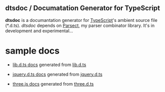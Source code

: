 dtsdoc / Documatation Generator for TypeScript
---------------

**dtsdoc** is a documantation generator for [TypeScript](http://www.typescriptlang.org/)'s ambient source file (*.d.ts). *dtsdoc* depends on [Parsect](https://github.com/kontan/Parsect), my parser combinator library. It's in development and experimental... 

# sample docs
* [lib.d.ts docs](http://kontan.github.com/dtsdoc/lib.d.ts.html) generated from [lib.d.ts](http://typescript.codeplex.com/SourceControl/changeset/view/2bee84410e02#typings/lib.d.ts)

* [jquery.d.ts docs](http://kontan.github.com/dtsdoc/jquery.d.ts.html) generated from [jquery.d.ts](http://typescript.codeplex.com/SourceControl/changeset/view/2bee84410e02#typings/jquery.d.ts)

* [three.js docs](http://kontan.github.com/dtsdoc/three.d.ts.html) generated from [three.d.ts](http://github.com/kontan/three.d.ts/)